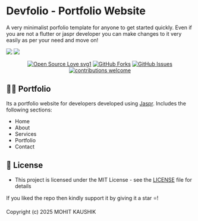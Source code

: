 # Devfolio - Portfolio Website

A very minimalist porfolio template for anyone to get started quickly. Even if you are not a flutter or jaspr developer you can make changes to it very easily as per your need and move on!

<img src="https://github.com/user-attachments/assets/f0b9d501-5412-4eea-afd6-1315c5f01ac0">

<img src="https://github.com/user-attachments/assets/23ed7299-2ef1-43ef-b014-ecf94aac7e0f">

<br>

<div align="center">

[![Open Source Love svg1](https://badges.frapsoft.com/os/v1/open-source.svg?v=103)](#)
[![GitHub Forks](https://img.shields.io/github/forks/saadhaxxan/Car_Game_Python_Pygame.svg?style=social&label=Fork&maxAge=2592000)](#)
[![GitHub Issues](https://img.shields.io/github/issues/saadhaxxan/Car_Game_Python_Pygame.svg?style=flat&label=Issues&maxAge=2592000)](#)
[![contributions welcome](https://img.shields.io/badge/contributions-welcome-brightgreen.svg?style=flat&label=Contributions&colorA=red&colorB=black	)](#)

</div>

## 🧑‍💻 Portfolio
Its a portfolio website for developers developed using [Jaspr](https://docs.page/schultek/jaspr). Includes the following sections:
- Home
- About
- Services
- Portfolio
- Contact


## 🔑 License
- This project is licensed under the MIT License - see the [LICENSE](LICENSE.md) file for details


If you liked the repo then kindly support it by giving it a star ⭐!

Copyright (c) 2025 MOHIT KAUSHIK